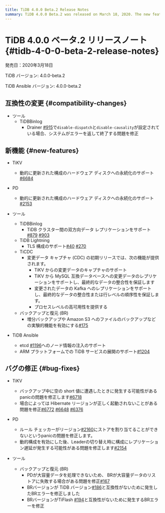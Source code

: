 ```yaml
---
title: TiDB 4.0.0 Beta.2 Release Notes
summary: TiDB 4.0.0 Beta.2 was released on March 18, 2020. The new features include support for persisting dynamically updated configurations, bidirectional data replication, TLS configuration, change data capture, and experimental features like incremental backup. Bug fixes address issues with panic, hibernate regions, replication delay, and compatibility. TiDB Ansible now supports injecting node information to etcd and deploying services on the ARM platform.
---
```


# TiDB 4.0.0 ベータ.2 リリースノート {#tidb-4-0-0-beta-2-release-notes}

発売日：2020年3月18日

TiDB バージョン: 4.0.0-beta.2

TiDB Ansible バージョン: 4.0.0-beta.2

## 互換性の変更 {#compatibility-changes}

-   ツール
    -   TiDBBinlog
        -   Drainer [#915](https://github.com/pingcap/tidb-binlog/pull/915)で`disable-dispatch`と`disable-causality`が設定されている場合、システムがエラーを返して終了する問題を修正

## 新機能 {#new-features}

-   TiKV
    -   動的に更新された構成のハードウェア ディスクへの永続化のサポート[#6684](https://github.com/tikv/tikv/pull/6684)

-   PD
    -   動的に更新された構成のハードウェア ディスクへの永続化のサポート[#2153](https://github.com/pingcap/pd/pull/2153)

-   ツール
    -   TiDBBinlog
        -   TiDB クラスター間の双方向データ レプリケーションをサポート[#879](https://github.com/pingcap/tidb-binlog/pull/879) [#903](https://github.com/pingcap/tidb-binlog/pull/903)
    -   TiDB Lightning
        -   TLS 構成のサポート[#40](https://github.com/tikv/importer/pull/40) [#270](https://github.com/pingcap/tidb-lightning/pull/270)
    -   TiCDC
        -   変更データ キャプチャ (CDC) の初期リリースでは、次の機能が提供されます。
            -   TiKV からの変更データのキャプチャのサポート
            -   TiKV から MySQL 互換データベースへの変更データのレプリケーションをサポートし、最終的なデータの整合性を保証します
            -   変更されたデータの Kafka へのレプリケーションをサポートし、最終的なデータの整合性または行レベルの順序性を保証します。
            -   プロセスレベルの高可用性を提供する
    -   バックアップと復元 (BR)
        -   増分バックアップや Amazon S3 へのファイルのバックアップなどの実験的機能を有効にする[#175](https://github.com/pingcap/br/pull/175)

-   TiDB Ansible
    -   etcd [#1196](https://github.com/pingcap/tidb-ansible/pull/1196)へのノード情報の注入のサポート
    -   ARM プラットフォームでの TiDB サービスの展開のサポート[#1204](https://github.com/pingcap/tidb-ansible/pull/1204)

## バグの修正 {#bug-fixes}

-   TiKV
    -   バックアップ中に空の short 値に遭遇したときに発生する可能性があるpanicの問題を修正します[#6718](https://github.com/tikv/tikv/pull/6718)
    -   場合によっては Hibernate リージョンが正しく起動されないことがある問題を修正[#6772](https://github.com/tikv/tikv/pull/6672) [#6648](https://github.com/tikv/tikv/pull/6648) [#6376](https://github.com/tikv/tikv/pull/6736)

-   PD
    -   ルール チェッカーがリージョン[#2160](https://github.com/pingcap/pd/pull/2160)にストアを割り当てることができないというpanicの問題を修正します。
    -   動的構成を有効にした後、Leaderの切り替え時に構成にレプリケーション遅延が発生する可能性がある問題を修正します[#2154](https://github.com/pingcap/pd/pull/2154)

-   ツール
    -   バックアップと復元 (BR)
        -   PDが大容量データを処理できないため、 BRが大容量データのリストアに失敗する場合がある問題を修正[#167](https://github.com/pingcap/br/pull/167)
        -   BRバージョンが TiDB バージョン[#186](https://github.com/pingcap/br/pull/186)と互換性がないために発生したBRエラーを修正しました
        -   BRバージョンがTiFlash [#194](https://github.com/pingcap/br/pull/194)と互換性がないために発生するBRエラーを修正
